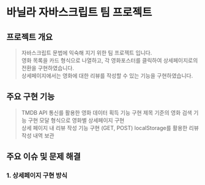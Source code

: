 # 바닐라 자바스크립트 팀 프로젝트

## 프로젝트 개요
> 자바스크립트 문법에 익숙해 지기 위한 팀 프로젝트 입니다.  
> 영화 목록을 카드 형식으로 나열하고, 각 영화포스터를 클릭하여 상세페이지로의 전환을 구현하였습니다.  
> 상세페이지에서는 영화에 대한 리뷰를 작성할 수 있는 기능을 구현하였습니다.  

## 주요 구현 기능
> TMDB API 통신를 활용한 영화 데이터 획득 기능 구현
> 제목 기준의 영화 검색 기능 구현
> 모달 형식으로 영화별 상세페이지 구현  
> 상세 페이지 내 리뷰 작성 기능 구현 (GET, POST)
> localStorage를 활용한 리뷰 작성 내역 보관

## 주요 이슈 및 문제 해결
### 1. 상세페이지 구현 방식
